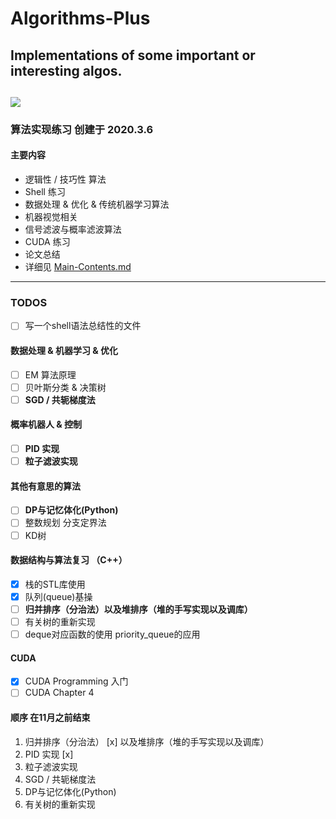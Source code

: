 # Algorithms-Plus
## Implementations of some important or interesting algos.
![]( https://visitor-badge.glitch.me/badge?page_id=<your_page_id>)
---
### 算法实现练习 创建于 2020.3.6
#### 主要内容
- 逻辑性 / 技巧性 算法
- Shell 练习
- 数据处理 & 优化 & 传统机器学习算法
- 机器视觉相关
- 信号滤波与概率滤波算法
- CUDA 练习
- 论文总结
- 详细见 [Main-Contents.md](https://github.com/Enigmatisms/Algorithms-Plus/blob/master/Paper%26Summary/Paper/main-contents.md)

---
### TODOS
- [ ] 写一个shell语法总结性的文件

#### 数据处理 & 机器学习 & 优化
- [ ] EM 算法原理
- [ ] 贝叶斯分类 & 决策树
- [ ] **SGD / 共轭梯度法**
#### 概率机器人 & 控制
- [ ] **PID 实现**
- [ ] **粒子滤波实现**

#### 其他有意思的算法
- [ ] **DP与记忆体化(Python)**
- [ ] 整数规划 分支定界法
- [ ] KD树

#### 数据结构与算法复习 （C++）
- [x] 栈的STL库使用
- [x] 队列(queue)基操 
- [ ] **归并排序（分治法）以及堆排序（堆的手写实现以及调库）**
- [ ] 有关树的重新实现
- [ ] deque对应函数的使用 priority_queue的应用
 
#### CUDA
- [x] CUDA Programming 入门
- [ ] CUDA Chapter 4

#### 顺序 在11月之前结束
1. 归并排序（分治法） [x] 以及堆排序（堆的手写实现以及调库）
2. PID 实现 [x]
3. 粒子滤波实现
4. SGD / 共轭梯度法
5. DP与记忆体化(Python)
6. 有关树的重新实现
